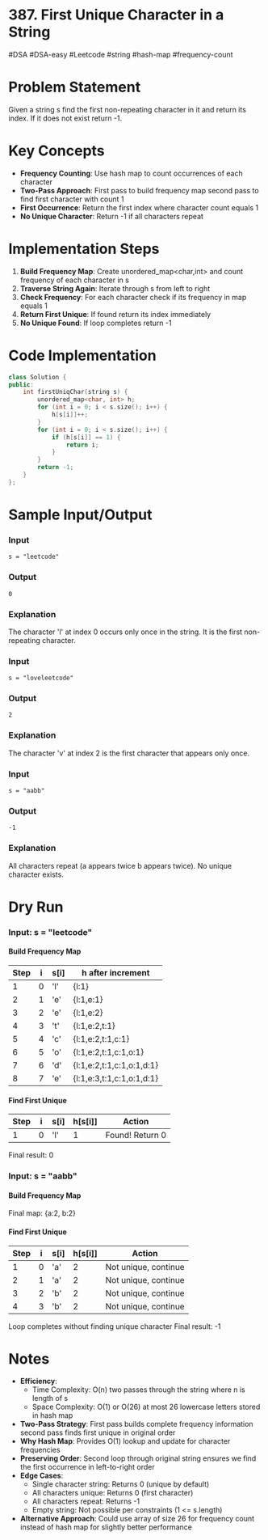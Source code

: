 # 387. First Unique Character in a String
#DSA #DSA-easy #Leetcode #string #hash-map #frequency-count
# Problem Statement
Given a string s find the first non-repeating character in it and return its index. If it does not exist return -1.
# Key Concepts
- **Frequency Counting**: Use hash map to count occurrences of each character
- **Two-Pass Approach**: First pass to build frequency map second pass to find first character with count 1
- **First Occurrence**: Return the first index where character count equals 1
- **No Unique Character**: Return -1 if all characters repeat
# Implementation Steps
1. **Build Frequency Map**: Create unordered_map<char,int> and count frequency of each character in s
2. **Traverse String Again**: Iterate through s from left to right
3. **Check Frequency**: For each character check if its frequency in map equals 1
4. **Return First Unique**: If found return its index immediately
5. **No Unique Found**: If loop completes return -1
# Code Implementation
```cpp
class Solution {
public:
    int firstUniqChar(string s) {
        unordered_map<char, int> h;
        for (int i = 0; i < s.size(); i++) {
            h[s[i]]++;
        }
        for (int i = 0; i < s.size(); i++) {
            if (h[s[i]] == 1) {
                return i;
            }
        }
        return -1;
    }
};
```
# Sample Input/Output
### Input
```plaintext
s = "leetcode"
```
### Output
```plaintext
0
```
### Explanation
The character 'l' at index 0 occurs only once in the string. It is the first non-repeating character.
### Input
```plaintext
s = "loveleetcode"
```
### Output
```plaintext
2
```
### Explanation
The character 'v' at index 2 is the first character that appears only once.
### Input
```plaintext
s = "aabb"
```
### Output
```plaintext
-1
```
### Explanation
All characters repeat (a appears twice b appears twice). No unique character exists.
# Dry Run
### Input: s = "leetcode"
#### Build Frequency Map
| Step | i | s[i] | h after increment |
| ---- | - | ---- | ----------------- |
| 1 | 0 | 'l' | {l:1} |
| 2 | 1 | 'e' | {l:1,e:1} |
| 3 | 2 | 'e' | {l:1,e:2} |
| 4 | 3 | 't' | {l:1,e:2,t:1} |
| 5 | 4 | 'c' | {l:1,e:2,t:1,c:1} |
| 6 | 5 | 'o' | {l:1,e:2,t:1,c:1,o:1} |
| 7 | 6 | 'd' | {l:1,e:2,t:1,c:1,o:1,d:1} |
| 8 | 7 | 'e' | {l:1,e:3,t:1,c:1,o:1,d:1} |
#### Find First Unique
| Step | i | s[i] | h[s[i]] | Action |
| ---- | - | ---- | ------- | ------ |
| 1 | 0 | 'l' | 1 | Found! Return 0 |
Final result: 0
### Input: s = "aabb"
#### Build Frequency Map
Final map: {a:2, b:2}
#### Find First Unique
| Step | i | s[i] | h[s[i]] | Action |
| ---- | - | ---- | ------- | ------ |
| 1 | 0 | 'a' | 2 | Not unique, continue |
| 2 | 1 | 'a' | 2 | Not unique, continue |
| 3 | 2 | 'b' | 2 | Not unique, continue |
| 4 | 3 | 'b' | 2 | Not unique, continue |
Loop completes without finding unique character
Final result: -1
# Notes
- **Efficiency**:
  - Time Complexity: O(n) two passes through the string where n is length of s
  - Space Complexity: O(1) or O(26) at most 26 lowercase letters stored in hash map
- **Two-Pass Strategy**: First pass builds complete frequency information second pass finds first unique in original order
- **Why Hash Map**: Provides O(1) lookup and update for character frequencies
- **Preserving Order**: Second loop through original string ensures we find the first occurrence in left-to-right order
- **Edge Cases**:
  - Single character string: Returns 0 (unique by default)
  - All characters unique: Returns 0 (first character)
  - All characters repeat: Returns -1
  - Empty string: Not possible per constraints (1 <= s.length)
- **Alternative Approach**: Could use array of size 26 for frequency count instead of hash map for slightly better performance
